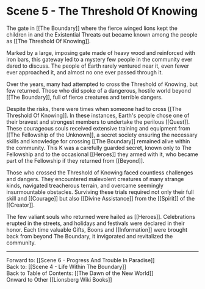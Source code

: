 # Scene 5 - The Threshold Of Knowing

The gate in [[The Boundary]] where the fierce winged lions kept the children in and the Existential Threats out became known among the people as [[The Threshold Of Knowing]]. 

Marked by a large, imposing gate made of heavy wood and reinforced with iron bars, this gateway led to a mystery few people in the community ever dared to discuss. The people of Earth rarely ventured near it, even fewer ever approached it, and almost no one ever passed through it.

Over the years, many had attempted to cross the Threshold of Knowing, but few returned. Those who did spoke of a dangerous, hostile world beyond [[The Boundary]], full of fierce creatures and terrible dangers.

Despite the risks, there were times when someone had to cross [[The Threshold Of Knowing]]. In these instances, Earth's people chose one of their bravest and strongest members to undertake the perilous [[Quest]]. These courageous souls received extensive training and equipment from [[The Fellowship of the Unknown]], a secret society ensuring the necessary skills and knowledge for crossing [[The Boundary]] remained alive within the community. This K was a carefully guarded secret, known only to The Fellowship and to the occasional [[Heroes]] they armed with it, who became part of the Fellowship if they returned from [[Beyond]]. 

Those who crossed the Threshold of Knowing faced countless challenges and dangers. They encountered malevolent creatures of many strange kinds, navigated treacherous terrain, and overcame seemingly insurmountable obstacles. Surviving these trials required not only their full skill and [[Courage]] but also [[Divine Assistance]] from the [[Spirit]] of the [[Creator]].

The few valiant souls who returned were hailed as [[Heroes]]. Celebrations erupted in the streets, and holidays and festivals were declared in their honor. Each time valuable Gifts, Boons and [[Information]] were brought back from beyond The Boundary, it invigorated and revitalized the community.

___
Forward to: [[Scene 6 - Progress And Trouble In Paradise]]  
Back to: [[Scene 4 - Life Within The Boundary]]  
Back to Table of Contents: [[The Dawn of the New World]]  
Onward to Other [[Lionsberg Wiki Books]]  
